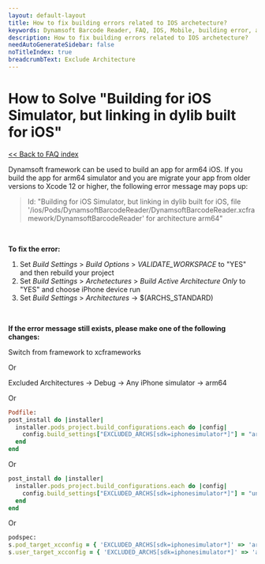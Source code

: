 ```yaml
---
layout: default-layout
title: How to fix building errors related to IOS archetecture?
keywords: Dynamsoft Barcode Reader, FAQ, IOS, Mobile, building error, archetecture, arm64
description: How to fix building errors related to IOS archetecture?
needAutoGenerateSidebar: false
noTitleIndex: true
breadcrumbText: Exclude Architecture
---
```


# How to Solve "Building for iOS Simulator, but linking in dylib built for iOS"

[<< Back to FAQ index](index.md)

Dynamsoft framework can be used to build an app for arm64 iOS. If you build the app for arm64 simulator and you are migrate your app from older versions to Xcode 12 or higher, the following error message may pops up:  

> ld: "Building for iOS Simulator, but linking in dylib built for iOS, file '/ios/Pods/DynamsoftBarcodeReader/DynamsoftBarcodeReader.xcframework/DynamsoftBarcodeReader' for architecture arm64"  

<br />

**To fix the error:**  

1. Set *Build Settings* > *Build Options* > *VALIDATE_WORKSPACE* to "YES" and then rebuild your project  
2. Set *Build Settings* > *Archetectures* > *Build Active Architecture Only* to "YES" and choose iPhone device run  
3. Set *Build Settings* >  *Architectures* -> $(ARCHS_STANDARD)  

<br />

**If the error message still exists, please make one of the following changes:**  

Switch from framework to xcframeworks  

Or  

Excluded Architectures -> Debug -> Any iPhone simulator -> arm64  

Or  

```ruby
Podfile:
post_install do |installer|
  installer.pods_project.build_configurations.each do |config|
    config.build_settings["EXCLUDED_ARCHS[sdk=iphonesimulator*]"] = "arm64"
  end
end
```

Or  

```ruby
post_install do |installer|
  installer.pods_project.build_configurations.each do |config|
    config.build_settings["EXCLUDED_ARCHS[sdk=iphonesimulator*]"] = "uname -m"
  end
end
```

Or  

```ruby
podspec:
s.pod_target_xcconfig = { 'EXCLUDED_ARCHS[sdk=iphonesimulator*]' => 'arm64' }
s.user_target_xcconfig = { 'EXCLUDED_ARCHS[sdk=iphonesimulator*]' => 'arm64' }
```
